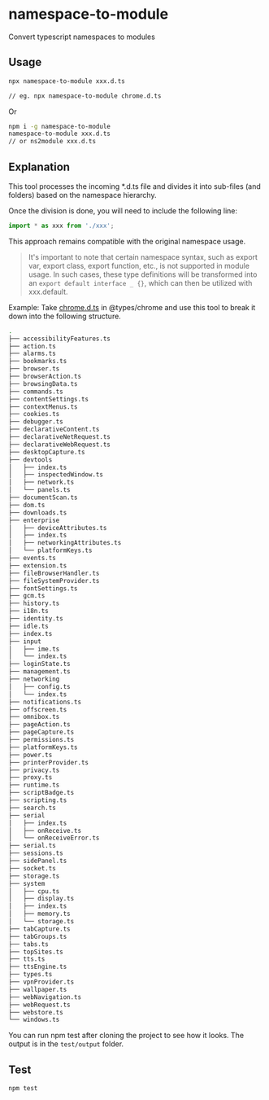 # namespace-to-module

Convert typescript namespaces to modules

## Usage

```bash
npx namespace-to-module xxx.d.ts

// eg. npx namespace-to-module chrome.d.ts
```

Or

```bash
npm i -g namespace-to-module
namespace-to-module xxx.d.ts
// or ns2module xxx.d.ts
```

## Explanation

This tool processes the incoming *.d.ts file and divides it into sub-files (and folders) based on the namespace hierarchy.

Once the division is done, you will need to include the following line:

```typescript
import * as xxx from './xxx';
```

This approach remains compatible with the original namespace usage.

> It's important to note that certain namespace syntax, such as export var, export class, export function, etc., is not supported in module usage.
> In such cases, these type definitions will be transformed into an `export default interface _ {}`, which can then be utilized with xxx.default.

Example: Take [chrome.d.ts](./test/data/chrome.d.ts) in @types/chrome and use this tool to break it down into the following structure.

```bash
.
├── accessibilityFeatures.ts
├── action.ts
├── alarms.ts
├── bookmarks.ts
├── browser.ts
├── browserAction.ts
├── browsingData.ts
├── commands.ts
├── contentSettings.ts
├── contextMenus.ts
├── cookies.ts
├── debugger.ts
├── declarativeContent.ts
├── declarativeNetRequest.ts
├── declarativeWebRequest.ts
├── desktopCapture.ts
├── devtools
│   ├── index.ts
│   ├── inspectedWindow.ts
│   ├── network.ts
│   └── panels.ts
├── documentScan.ts
├── dom.ts
├── downloads.ts
├── enterprise
│   ├── deviceAttributes.ts
│   ├── index.ts
│   ├── networkingAttributes.ts
│   └── platformKeys.ts
├── events.ts
├── extension.ts
├── fileBrowserHandler.ts
├── fileSystemProvider.ts
├── fontSettings.ts
├── gcm.ts
├── history.ts
├── i18n.ts
├── identity.ts
├── idle.ts
├── index.ts
├── input
│   ├── ime.ts
│   └── index.ts
├── loginState.ts
├── management.ts
├── networking
│   ├── config.ts
│   └── index.ts
├── notifications.ts
├── offscreen.ts
├── omnibox.ts
├── pageAction.ts
├── pageCapture.ts
├── permissions.ts
├── platformKeys.ts
├── power.ts
├── printerProvider.ts
├── privacy.ts
├── proxy.ts
├── runtime.ts
├── scriptBadge.ts
├── scripting.ts
├── search.ts
├── serial
│   ├── index.ts
│   ├── onReceive.ts
│   └── onReceiveError.ts
├── serial.ts
├── sessions.ts
├── sidePanel.ts
├── socket.ts
├── storage.ts
├── system
│   ├── cpu.ts
│   ├── display.ts
│   ├── index.ts
│   ├── memory.ts
│   └── storage.ts
├── tabCapture.ts
├── tabGroups.ts
├── tabs.ts
├── topSites.ts
├── tts.ts
├── ttsEngine.ts
├── types.ts
├── vpnProvider.ts
├── wallpaper.ts
├── webNavigation.ts
├── webRequest.ts
├── webstore.ts
└── windows.ts
```

You can run npm test after cloning the project to see how it looks. The output is in the `test/output` folder.

## Test

```bash
npm test
```